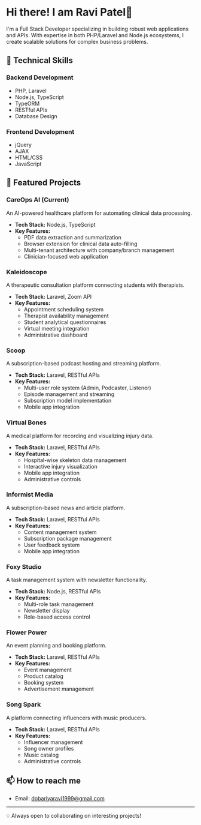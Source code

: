 # Hi there! I am Ravi Patel👋


I'm a Full Stack Developer specializing in building robust web applications and APIs. With expertise in both PHP/Laravel and Node.js ecosystems, I create scalable solutions for complex business problems.

## 💼 Technical Skills

### Backend Development
- PHP, Laravel
- Node.js, TypeScript
- TypeORM
- RESTful APIs
- Database Design

### Frontend Development
- jQuery
- AJAX
- HTML/CSS
- JavaScript

## 🚀 Featured Projects

### CareOps AI (Current)
An AI-powered healthcare platform for automating clinical data processing.
- **Tech Stack:** Node.js, TypeScript
- **Key Features:**
  - PDF data extraction and summarization
  - Browser extension for clinical data auto-filling
  - Multi-tenant architecture with company/branch management
  - Clinician-focused web application

### Kaleidoscope
A therapeutic consultation platform connecting students with therapists.
- **Tech Stack:** Laravel, Zoom API
- **Key Features:**
  - Appointment scheduling system
  - Therapist availability management
  - Student analytical questionnaires
  - Virtual meeting integration
  - Administrative dashboard

### Scoop
A subscription-based podcast hosting and streaming platform.
- **Tech Stack:** Laravel, RESTful APIs
- **Key Features:**
  - Multi-user role system (Admin, Podcaster, Listener)
  - Episode management and streaming
  - Subscription model implementation
  - Mobile app integration

### Virtual Bones
A medical platform for recording and visualizing injury data.
- **Tech Stack:** Laravel, RESTful APIs
- **Key Features:**
  - Hospital-wise skeleton data management
  - Interactive injury visualization
  - Mobile app integration
  - Administrative controls

### Informist Media
A subscription-based news and article platform.
- **Tech Stack:** Laravel, RESTful APIs
- **Key Features:**
  - Content management system
  - Subscription package management
  - User feedback system
  - Mobile app integration

### Foxy Studio
A task management system with newsletter functionality.
- **Tech Stack:** Node.js, RESTful APIs
- **Key Features:**
  - Multi-role task management
  - Newsletter display
  - Role-based access control

### Flower Power
An event planning and booking platform.
- **Tech Stack:** Laravel, RESTful APIs
- **Key Features:**
  - Event management
  - Product catalog
  - Booking system
  - Advertisement management

### Song Spark
A platform connecting influencers with music producers.
- **Tech Stack:** Laravel, RESTful APIs
- **Key Features:**
  - Influencer management
  - Song owner profiles
  - Music catalog
  - Administrative controls

## 📫 How to reach me
- Email: [dobariyaravi1999@gmail.com](mailto:dobariyaravi1999@gmail)

---
💡 Always open to collaborating on interesting projects!
